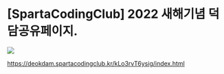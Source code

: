 # [SpartaCodingClub] 2022 새해기념 덕담공유페이지.
<p><img src = "https://user-images.githubusercontent.com/99344397/165692891-b9a45804-337a-4836-8fcb-c4c5b76cb1a9.png"> </p>

https://deokdam.spartacodingclub.kr/kLo3rvT6ysig/index.html
